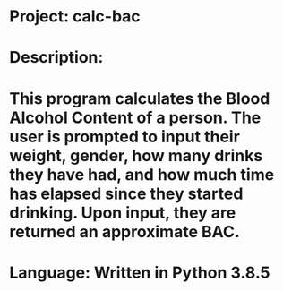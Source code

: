 # Project:    calc-bac
# Description:
#   This program calculates the Blood Alcohol Content of a person. The user is prompted to input their weight, gender, how many drinks they have had, and how much time has elapsed since they started drinking. Upon input, they are returned an approximate BAC.
# Language: Written in Python 3.8.5
